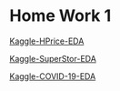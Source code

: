 <h1>Home Work 1</h1>

<a href="https://www.kaggle.com/code/ayoubedark78/housepriceprediction">Kaggle-HPrice-EDA</a>


<a href="https://www.kaggle.com/code/ayoubedark78/superstore-notebook">Kaggle-SuperStor-EDA</a>

<a href="">Kaggle-COVID-19-EDA</a>